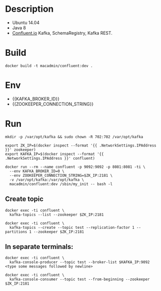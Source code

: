 # Description

- Ubuntu 14.04
- Java 8
- [Confluent.io](http://www.confluent.io) Kafka, SchemaRegistry, Kafka REST.

# Build

```
docker build -t macadmin/confluent:dev .
```

# Env

- {{KAFKA_BROKER_ID}}
- {{ZOOKEEPER_CONNECTION_STRING}}


# Run

```
mkdir -p /var/opt/kafka && sudo chown -R 702:702 /var/opt/kafka
```

```
export ZK_IP=$(docker inspect --format '{{ .NetworkSettings.IPAddress }}' zookeeper)
export KAFKA_IP=$(docker inspect --format '{{ .NetworkSettings.IPAddress }}' confluent)
```

```
docker run --rm --name confluent -p 9092:9092 -p 8081:8081 -ti \
  --env KAFKA_BROKER_ID=0 \
  --env ZOOKEEPER_CONNECTION_STRING=$ZK_IP:2181 \
  -v /var/opt/kafka:/var/opt/kafka \
  macadmin/confluent:dev /sbin/my_init -- bash -l
```

## Create topic

```
docker exec -ti confluent \
  kafka-topics --list --zookeeper $ZK_IP:2181

docker exec -ti confluent \
  kafka-topics --create --topic test --replication-factor 1 --partitions 1 --zookeeper $ZK_IP:2181
```

## In separate terminals:

```
docker exec -ti confluent \
  kafka-console-producer --topic test --broker-list $KAFKA_IP:9092
<type some messages followed by newline>
```

```
docker exec -ti confluent \
  kafka-console-consumer --topic test --from-beginning --zookeeper $ZK_IP:2181
```
